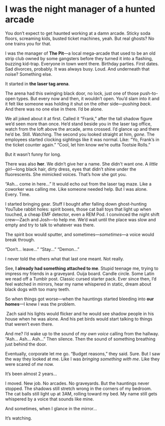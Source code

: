 # I was the night manager of a hunted arcade
You don’t expect to get haunted working at a damn arcade. Sticky soda floors, screaming kids, busted ticket machines, yeah. But real ghosts? No one trains you for that.

I was the manager of **The Pit**—a local mega-arcade that used to be an old strip club owned by some gangsters before they turned it into a flashing, buzzing kid-trap. Everyone in town went there. Birthday parties. First dates. Sad divorces, probably. It was always busy. Loud. And underneath that noise? Something else.

It started in **the laser tag arena**.

The arena had this swinging black door, no lock, just one of those push-to-open types. But every now and then, it wouldn’t open. You’d slam into it and it felt like someone was holding it shut on the other side—*pushing back*. And there was no one else in there. I’d be alone.

We all joked about it at first. Called it “Frank,” after the tall shadow figure we’d seen more than once. He’d stand beside you in the laser tag office, watch from the loft above the arcade, arms crossed. I’d glance up and there he’d be. Still. Watching. The second you looked straight at him, *gone*. The employees started clocking sightings like it was normal. Like: “Yo, Frank’s in the ticket counter again.” “Cool, let him know we’re outta Tootsie Rolls.”

But it wasn’t funny for long.

There was also **her**. We didn’t give her a name. She didn't want one. A *little girl*—long black hair, dirty dress, eyes that didn’t shine under the fluorescents. She mimicked voices. That’s how she got you.

“Ash... come in here…” It would echo out from the laser tag maze. Like a coworker was calling me. Like someone needed help. But I was alone. Every. Time.

I started bringing gear. Stuff I bought after falling down ghost-hunting YouTube rabbit holes: spirit boxes, those cat ball toys that light up when touched, a cheap EMF detector, even a REM Pod. I convinced the night shift crew—Zach and Josh—to help me. We’d wait until the place was slow and empty and try to talk to whatever was there.

The spirit box would sputter, and sometimes—*sometimes*—a voice would break through.

“Don’t... leave...” “Stay...” “Demon…”

I never told the others what that last one meant. Not really.

See, **I already had something attached to me**. Stupid teenage me, trying to impress my friends in a graveyard. Ouija board. Candle circle. Some Latin we read off a Tumblr post. Classic cursed starter pack. Ever since then, I’d feel watched in mirrors, hear my name whispered in static, dream about black dogs with too many teeth.

So when things got worse—when the hauntings started bleeding into **our homes**—I knew I was the problem.

 Zach said his lights would flicker and he would see shadow people in his house when he was alone. And his pet birds would start talking to things that weren’t even there.

And me? I’d wake up to the sound of *my own voice* calling from the hallway. “Ash… Ash… Ash…” Then silence. Then the sound of something breathing just behind the door.

Eventually, corporate let me go. “Budget reasons,” they said. Sure. But I saw the way they looked at me. Like I was *bringing something with me*. Like they were scared of *me* now.

It’s been almost 2 years...

I moved. New job. No arcades. No graveyards. But the hauntings never stopped. The shadows still stretch wrong in the corners of my bedroom. The cat balls still light up at 3AM, rolling toward my bed. My name still gets whispered by a voice that sounds like mine.

And sometimes, when I glance in the mirror…

It’s watching.

